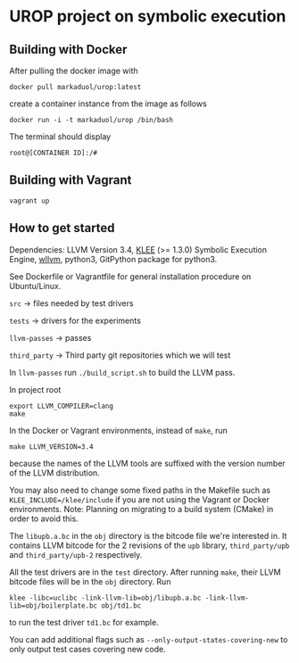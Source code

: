 # UROP project on symbolic execution

## Building with Docker

After pulling the docker image with

`docker pull markaduol/urop:latest`

create a container instance from the image as follows

`docker run -i -t markaduol/urop /bin/bash`

The terminal should display

`root@[CONTAINER ID]:/#`

## Building with Vagrant

`vagrant up`

## How to get started

Dependencies: LLVM Version 3.4, [KLEE](klee.github.io) (>= 1.3.0) Symbolic Execution Engine, [wllvm](https://github.com/travitch/whole-program-llvm), python3, GitPython package for python3.

See Dockerfile or Vagrantfile for general installation procedure on Ubuntu/Linux.

`src` -> files needed by test drivers

`tests` -> drivers for the experiments

`llvm-passes` -> passes

`third_party` -> Third party git repositories which we will test

In `llvm-passes` run `./build_script.sh` to build the LLVM pass.

In project root

  ```
  export LLVM_COMPILER=clang
  make
  ```
In the Docker or Vagrant environments, instead of `make`, run

  ```
  make LLVM_VERSION=3.4
  ```
because the names of the LLVM tools are suffixed with the version number of the LLVM distribution.

You may also need to change some fixed paths in the Makefile such as `KLEE_INCLUDE=/klee/include` if you
are not using the Vagrant or Docker environments. Note: Planning on migrating to a build system (CMake) in order to avoid this.

The `libupb.a.bc` in the `obj` directory is the bitcode file we're interested in. It contains LLVM bitcode for the 2 revisions of the `upb` library, `third_party/upb` and `third_party/upb-2` respectively.

All the test drivers are in the `test` directory. After running `make`, their LLVM bitcode files will be in the `obj` directory. Run

  ```
  klee -libc=uclibc -link-llvm-lib=obj/libupb.a.bc -link-llvm-lib=obj/boilerplate.bc obj/td1.bc
  ```
to run the test driver `td1.bc` for example.
  
You can add additional flags such as `--only-output-states-covering-new` to only output test cases covering new code.
